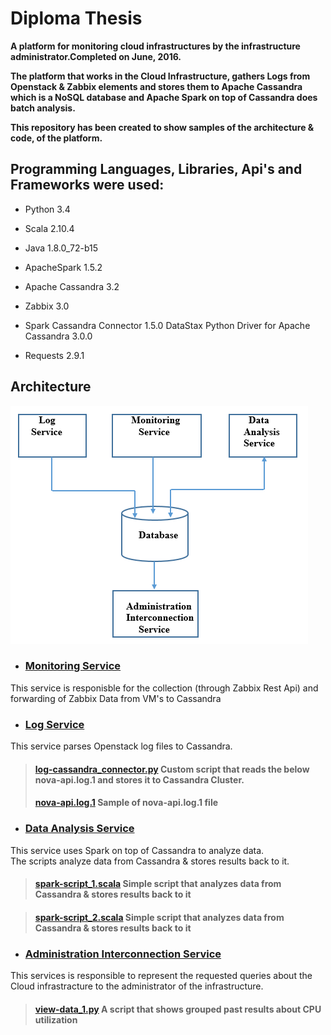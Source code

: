 # Diploma Thesis

__A platform for monitoring cloud infrastructures by the infrastructure administrator.Completed on June, 2016.__

__The platform that works in the Cloud Infrastructure, gathers Logs from Openstack & Zabbix elements and stores them
  to Apache Cassandra which is a NoSQL database and Apache Spark on top of Cassandra does batch analysis.__  
  
__This repository has been created to show samples of the architecture & code, of the platform.__

 ## Programming Languages, Libraries, Api's and Frameworks were used:

  * Python 3.4 

  * Scala 2.10.4 

  * Java 1.8.0_72-b15 

  * ApacheSpark 1.5.2 

  * Apache Cassandra 3.2 

  * Zabbix 3.0 

  * Spark Cassandra Connector 1.5.0 DataStax Python Driver for Apache Cassandra 3.0.0 

  * Requests 2.9.1

 ## Architecture
![Image of Architecture](https://github.com/kdalkafoukis/diploma_thesis/blob/master/img/platform_arch.PNG)

  * ### [**Monitoring Service**](https://github.com/kdalkafoukis/diploma_thesis/tree/master/monitoring_service)
  This service is responisble for the collection (through Zabbix Rest Api) and forwarding of Zabbix Data from VM's to Cassandra

  * ### [**Log Service**](https://github.com/kdalkafoukis/diploma_thesis/tree/master/log_service)
  This service parses Openstack log files to Cassandra.

   > #### [**log-cassandra_connector.py**](https://github.com/kdalkafoukis/diploma_thesis/tree/master/log_service/log-cassandra_connector.py) Custom script that reads  the below nova-api.log.1 and stores it to Cassandra Cluster.
   > #### [**nova-api.log.1**](https://github.com/kdalkafoukis/diploma_thesis/tree/master/log_service/nova-api.log.1) Sample of nova-api.log.1 file

  * ### [**Data Analysis Service**](https://github.com/kdalkafoukis/diploma_thesis/tree/master/analysis_service)
  This service uses Spark on top of Cassandra to analyze data.  
  The scripts analyze data from Cassandra & stores results back to it.
     
  >    #### [**spark-script_1.scala**](https://github.com/kdalkafoukis/diploma_thesis/tree/master/analysis_service/spark-script_1.scala) Simple script that analyzes data from Cassandra & stores results back to it
     
  >    #### [**spark-script_2.scala**](https://github.com/kdalkafoukis/diploma_thesis/tree/master/analysis_service/spark-script_1.scala) Simple script that analyzes data from Cassandra & stores results back to it
 
  * ### [**Administration Interconnection Service**](https://github.com/kdalkafoukis/diploma_thesis/tree/master/data-view_service)
  This services is responsible to represent the requested queries about the Cloud infrastracture to the administrator of the infrastructure.
  
   >    #### [**view-data_1.py**](https://github.com/kdalkafoukis/diploma_thesis/tree/master/data-view_service/view-data_1.py) A script that shows grouped past results about CPU utilization
